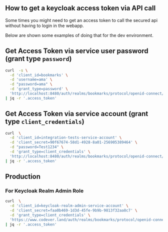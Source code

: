 How to get a keycloak access token via API call
---
Some times you might need to get an access token to call the secured api without having to login in the webapp.

Below are shown some examples of doing that for the dev environment.

## Get Access Token via service user password (grant type `password`)
```bash
curl  -s \
  -d 'client_id=bookmarks' \
  -d 'username=ama' \
  -d "password=ama" \
  -d 'grant_type=password' \
  'http://localhost:8480/auth/realms/bookmarks/protocol/openid-connect/token' \
| jq -r '.access_token'
```

## Get Access Token via service account (grant type `client_credentials`)
```bash
curl  \
  -d 'client_id=integration-tests-service-account' \
  -d 'client_secret=90f67674-58d1-4928-8a01-256905389464' \
  -d "password=Test1234" \
  -d 'grant_type=client_credentials' \
  'http://localhost:8480/auth/realms/bookmarks/protocol/openid-connect/token' \
| jq -r '.access_token'
```


## Production

### For Keycloak Realm Admin Role

```bash
curl  \
  -d 'client_id=keycloak-realm-admin-service-account' \
  -d 'client_secret=faa0b469-1d3d-45fe-9b9b-9813f32aa8c7' \
  -d 'grant_type=client_credentials' \
  'https://www.codever.land/auth/realms/bookmarks/protocol/openid-connect/token' \
| jq -r '.access_token'
```
